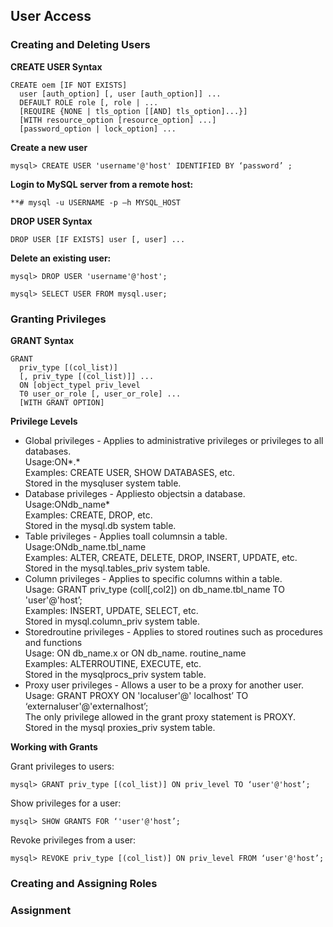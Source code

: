 ## User Access

### Creating and Deleting Users 

**CREATE USER Syntax**  
```
CREATE oem [IF NOT EXISTS]  
  user [auth_option] [, user [auth_option]] ...  
  DEFAULT ROLE role [, role | ...  
  [REQUIRE {NONE | tls_option [[AND] tls_option]...}]  
  [WITH resource_option [resource_option] ...]  
  [password_option | lock_option] ...  
```

**Create a new user**  
```
mysql> CREATE USER 'username'@'host' IDENTIFIED BY ‘password’ ;
```
**Login to MySQL server from a remote host:**  
```
**# mysql -u USERNAME -p —h MYSQL_HOST
```

**DROP USER Syntax**  
```
DROP USER [IF EXISTS] user [, user] ...  
```

**Delete an existing user:**  
```
mysql> DROP USER 'username'@'host';

mysql> SELECT USER FROM mysql.user;
```

### Granting Privileges 

**GRANT Syntax**  
```
GRANT
  priv_type [(col_list)]
  [, priv_type [(col_list)]] ...
  ON [object_typel priv_level
  T0 user_or_role [, user_or_role] ...
  [WITH GRANT OPTION]
```

**Privilege Levels**  
- Global privileges - Applies to administrative privileges or privileges to all databases.  
  Usage:ON*.*  
  Examples: CREATE USER, SHOW DATABASES, etc.  
  Stored in the mysqluser system table.  
- Database privileges - Appliesto objectsin a database.  
  Usage:ONdb_name*  
  Examples: CREATE, DROP, etc.  
  Stored in the mysql.db system table.  
- Table privileges - Applies toall columnsin a table.  
  Usage:ONdb_name.tbl_name  
  Examples: ALTER, CREATE, DELETE, DROP, INSERT, UPDATE, etc.  
  Stored in the mysql.tables_priv system table.  
- Column privileges - Applies to specific columns within a table.  
  Usage: GRANT priv_type (coll[,col2]) on db_name.tbl_name TO 'user'@'host’;  
  Examples: INSERT, UPDATE, SELECT, etc.  
  Stored in mysql.column_priv system table.    
- Storedroutine privileges - Applies to stored routines such as procedures and functions  
  Usage: ON db_name.x or ON db_name. routine_name  
  Examples: ALTERROUTINE, EXECUTE, etc.  
  Stored in the mysqlprocs_priv system table.  
- Proxy user privileges - Allows a user to be a proxy for another user.  
  Usage: GRANT PROXY ON 'localuser'@' localhost’ TO ‘externaluser'@'externalhost’;  
  The only privilege allowed in the grant proxy statement is PROXY.  
  Stored in the mysql proxies_priv system table.  

**Working with Grants**  

Grant privileges to users:  
```
mysql> GRANT priv_type [(col_list)] ON priv_level TO ‘user'@'host’;
```

Show privileges for a user:  
```
mysql> SHOW GRANTS FOR ‘'user'@'host’;
```

Revoke privileges from a user:  
```
mysql> REVOKE priv_type [(col_list)] ON priv_level FROM ‘user'@'host’;
```

### Creating and Assigning Roles 

### Assignment 
